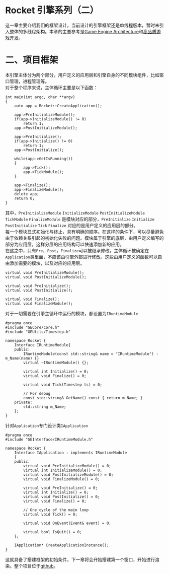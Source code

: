 # Rocket 引擎系列（二）<br>
这一章主要介绍我们的框架设计，当前设计的引擎框架还是单线程版本，暂时未引入整体的多线程架构。本章的主要参考是[Game Engine Architecture](https://www.gameenginebook.com/)和[高品质游戏开发](https://www.zhihu.com/column/c_119702958)。<br>
# 二、项目框架<br>
本引擎主体分为两个部分，用户定义的应用层和引擎自身的不同模块组件，比如窗口管理，进程管理等。<br>
对于整个程序来说，主体循环主要是以下函数：
```
int main(int argc, char **argv)
{
    auto app = Rocket::CreateApplication();

    app->PreInitializeModule();
    if(app->InitializeModule() != 0)
        return 1;
    app->PostInitializeModule();

    app->PreInitialize();
    if(app->Initialize() != 0)
        return 1;
    app->PostInitialize();

    while(app->GetIsRunning())
    {
        app->Tick();
        app->TickModule();
    }

    app->Finalize();
    app->FinalizeModule();
	delete app;
    return 0;
}
```
其中，`PreInitializeModule` `InitializeModule` `PostInitializeModule` `TickModule` `FinalizeModule` 是模块对应的部分，`PreInitialize` `Initialize` `PostInitialize` `Tick` `Finalize` 对应的是用户定义的应用层的部分。<br>
每一个模块显式初始化与终止，具有明确的顺序。在这样的条件下，可以尽量避免由于依赖关系引起的初始化失败的问题。模块属于引擎的底层，由用户定义编写的部分为应用层，这样分层的应用结构可以快速添加新的应用。<br>
在这之中，只有`Pre`，`Post`，`Finalize`可以被继承修改，主体循环被确定在`Application`类里面，不应该由引擎外部进行修改。这些由用户定义的函数可以自由添加需要的模块，以及对应的应用层。
```
virtual void PreInitializeModule();
virtual void PostInitializeModule();

virtual void PreInitialize();
virtual void PostInitialize();

virtual void Finalize();
virtual void FinalizeModule();
```
对于一切需要在引擎主循环中运行的模块，都设置为`IRuntimeModule`<br>
```
#pragma once
#include "GECore/Core.h"
#include "GEUtils/Timestep.h"

namespace Rocket {
    Interface IRuntimeModule{
    public:
        IRuntimeModule(const std::string& name = "IRuntimeModule") : m_Name(name) {}
        virtual ~IRuntimeModule() {};

        virtual int Initialize() = 0;
        virtual void Finalize() = 0;

        virtual void Tick(Timestep ts) = 0;

        // For debug
        const std::string& GetName() const { return m_Name; }
    private:
        std::string m_Name;
    };
}
```
针对`Application`专门设计类`IApplication`
```
#pragma once
#include "GEInterface/IRuntimeModule.h"

namespace Rocket {
    Interface IApplication : implements IRuntimeModule
    {
    public:
        virtual void PreInitializeModule() = 0;
        virtual int InitializeModule() = 0;
        virtual void PostInitializeModule() = 0;
        virtual void FinalizeModule() = 0;

        virtual void PreInitialize() = 0;
        virtual int Initialize() = 0;
        virtual void PostInitialize() = 0;
        virtual void Finalize() = 0;

        // One cycle of the main loop
        virtual void Tick() = 0;

        virtual void OnEvent(Event& event) = 0;

        virtual bool IsQuit() = 0;
    };

    IApplication* CreateApplicationInstance();
}
```
这就具备了搭建框架的初始条件，下一章将会开始搭建第一个窗口，开始进行渲染。整个项目位于[github](https://github.com/rocketman123456/RocketArticle)。